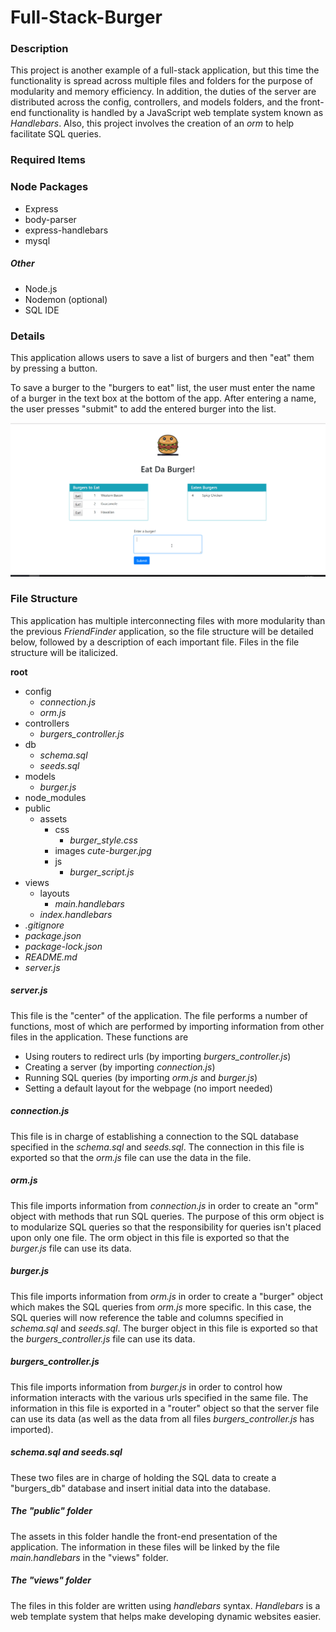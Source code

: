 # Full-Stack-Burger

### Description

This project is another example of a full-stack application, but this time the functionality is spread across multiple files and folders for the purpose of modularity and memory efficiency. In addition, the duties of the server are distributed across the config, controllers, and models folders, and the front-end functionality is handled by a JavaScript web template system known as _Handlebars_. Also, this project involves the creation of an _orm_ to help facilitate SQL queries.

### Required Items

### Node Packages
* Express
* body-parser
* express-handlebars
* mysql

##### Other
* Node.js
* Nodemon (optional)
* SQL IDE

### Details

This application allows users to save a list of burgers and then "eat" them by pressing a button.

To save a burger to the "burgers to eat" list, the user must enter the name of a burger in the text box at the bottom of the app. After entering a name, the user presses "submit" to add the entered burger into the list.

![add_burger](https://github.com/Mattmej/Full-Stack-Burger/blob/master/public/assets/gifs/add_burger.gif)



### File Structure

This application has multiple interconnecting files with more modularity than the previous _FriendFinder_ application, so the file structure will be detailed below, followed by a description of each important file. Files in the file structure will be italicized.

__root__

* config
    * _connection.js_
    * _orm.js_
* controllers
    * *burgers_controller.js*
* db
    * _schema.sql_
    * _seeds.sql_
* models
    * _burger.js_
* node_modules
* public
    * assets
        * css
            * *burger_style.css*
        * images
            _cute-burger.jpg_
        * js
            * *burger_script.js*
* views
    * layouts
        * _main.handlebars_
    * _index.handlebars_
* _.gitignore_
* _package.json_
* _package-lock.json_
* _README.md_
* _server.js_

##### server.js

This file is the "center" of the application. The file performs a number of functions, most of which are performed by importing information from other files in the application. These functions are

* Using routers to redirect urls (by importing *burgers_controller.js*)
* Creating a server (by importing _connection.js_)
* Running SQL queries (by importing _orm.js_ and _burger.js_)
* Setting a default layout for the webpage (no import needed)

##### connection.js

This file is in charge of establishing a connection to the SQL database specified in the _schema.sql_ and _seeds.sql_. The connection in this file is exported so that the _orm.js_ file can use the data in the file.

##### orm.js 

This file imports information from _connection.js_ in order to create an "orm" object with methods that run SQL queries. The purpose of this orm object is to modularize SQL queries so that the responsibility for queries isn't placed upon only one file. The orm object in this file is exported so that the _burger.js_ file can use its data.

##### burger.js

This file imports information from _orm.js_ in order to create a "burger" object which makes the SQL queries from _orm.js_ more specific. In this case, the SQL queries will now reference the table and columns specified in _schema.sql_ and _seeds.sql_. The burger object in this file is exported so that the *burgers_controller.js* file can use its data.

##### burgers_controller.js

This file imports information from _burger.js_ in order to control how information interacts with the various urls specified in the same file. The information in this file is exported in a "router" object so that the server file can use its data (as well as the data from all files *burgers_controller.js* has imported).

##### schema.sql and seeds.sql

These two files are in charge of holding the SQL data to create a "burgers_db" database and insert initial data into the database.

##### The "public" folder

The assets in this folder handle the front-end presentation of the application. The information in these files will be linked by the file _main.handlebars_ in the "views" folder.

##### The "views" folder

The files in this folder are written using _handlebars_ syntax. _Handlebars_ is a web template system that helps make developing dynamic websites easier. 